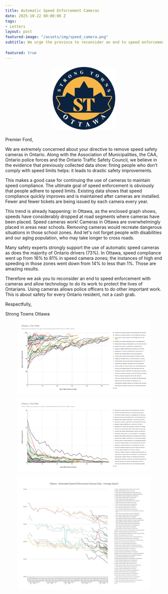 ```yaml
---
title: Automatic Speed Enforcement Cameras
date: 2025-10-22 00:00:00 Z
tags:
- Letters
layout: post
featured-image: "/assets/img/speed_camera.png"
subtitle: We urge the province to reconsider an end to speed enforcement with cameras and allow technology to do its work to protect the lives of Ontarians. 

featured: true
---
```


<div style="text-align: center; margin: 20px 0;">
  <img src="/assets/img/logo3.png" 
       style="width: 200px; height: auto; object-fit: contain;">
</div>

Premier Ford,

We are extremely concerned about your directive to remove speed safety cameras in Ontario. Along with the Association of Municipalities, the CAA, Ontario police forces and the Ontario Traffic Safety Council, we believe in the evidence that previously collected data show: fining people who don’t comply with speed limits helps: it leads to drastic safety improvements.

This makes a good case for continuing the use of cameras to maintain speed compliance. The ultimate goal of speed enforcement is obviously that people adhere to speed limits. Existing data shows that speed compliance quickly improves and is maintained after cameras are installed. Fewer and fewer tickets are being issued by each camera every year.

This trend is already happening: in Ottawa, as the enclosed graph shows, speeds have considerably dropped at road segments where cameras have been placed. Speed cameras work! Cameras in Ottawa are overwhelmingly placed in areas near schools. Removing cameras would recreate dangerous situations in those school zones. And let's not forget people with disabilities and our aging population, who may take longer to cross roads.

Many safety experts strongly support the use of automatic speed cameras as does the majority of Ontario drivers (73%). In Ottawa, speed compliance went up from 16% to 81% in speed camera zones; the instances of high end speeding in those zones went down from 14% to less than 1%. Those are amazing results.

Therefore we ask you to reconsider an end to speed enforcement with cameras and allow technology to do its work to protect the lives of Ontarians. Using cameras allows police officers to do other important work. This is about safety for every Ontario resident, not a cash grab.

Respectfully,

Strong Towns Ottawa


<figure class="text-center">
<img src="/assets/img/speed_camera.png">
</figure>

<figure class="text-center">
<img src="/assets/img/speed_camera_2.png">
</figure>

<figure class="text-center">
<img src="/assets/img/speed_camera_3.png">
</figure>
